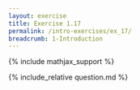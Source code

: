```yaml
---
layout: exercise
title: Exercise 1.17
permalink: /intro-exercises/ex_17/
breadcrumb: 1-Introduction
---
```


{% include mathjax_support %}

<div><i class="arrow-up loader" data-chapter="intro-exercises" data-exercise="ex_17" data-rating="0"></i></div>
{% include_relative question.md %}
